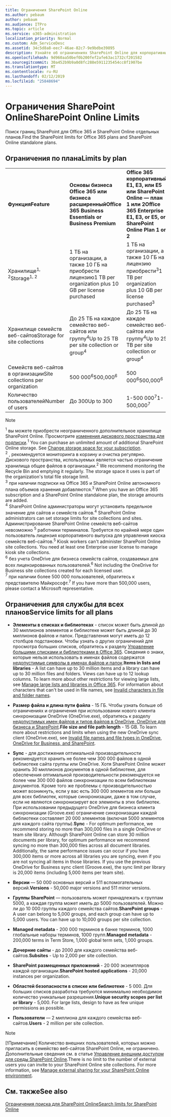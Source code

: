```yaml
---
title: Ограничения SharePoint Online
ms.author: pebaum
author: pebaum
ms.audience: ITPro
ms.topic: article
ms.service: o365-administration
localization_priority: Normal
ms.custom: Adm_ServiceDesc
ms.assetid: 34c5d8a8-eec7-46ae-82c7-9e9bdbe39895
description: Узнайте об ограничениях SharePoint Online для корпоративных и автономных планов Office 365.
ms.openlocfilehash: 9d960aa50bef0b200fef2afe63ac1732cf201582
ms.sourcegitcommit: 30a452b9b9a0d8fc288e5911235454cc8f1907be
ms.translationtype: MT
ms.contentlocale: ru-RU
ms.lasthandoff: 02/12/2019
ms.locfileid: "25848694"
---
```

# <a name="sharepoint-online-limits"></a><span data-ttu-id="68c8d-103">Ограничения SharePoint Online</span><span class="sxs-lookup"><span data-stu-id="68c8d-103">SharePoint Online Limits</span></span>

<span data-ttu-id="68c8d-104">Поиск границ SharePoint для Office 365 и SharePoint Online отдельных планов.</span><span class="sxs-lookup"><span data-stu-id="68c8d-104">Find the SharePoint limits for Office 365 plans and SharePoint Online standalone plans.</span></span>
  
## <a name="limits-by-plan"></a><span data-ttu-id="68c8d-105">Ограничения по плана</span><span class="sxs-lookup"><span data-stu-id="68c8d-105">Limits by plan</span></span>

|||||
|:-----|:-----|:-----|:-----|
|<span data-ttu-id="68c8d-106">**Функция**</span><span class="sxs-lookup"><span data-stu-id="68c8d-106">**Feature**</span></span> <br/> |<span data-ttu-id="68c8d-107">**Основы бизнеса Office 365 или бизнеса расширенный**</span><span class="sxs-lookup"><span data-stu-id="68c8d-107">**Office 365 Business Essentials or Business Premium**</span></span> <br/> |<span data-ttu-id="68c8d-108">**Office 365 корпоративный E1, E3, или E5 или SharePoint Online — план 1 или 2**</span><span class="sxs-lookup"><span data-stu-id="68c8d-108">**Office 365 Enterprise E1, E3, or E5, or SharePoint Online Plan 1 or 2**</span></span> <br/> | <span data-ttu-id="68c8d-109">**Office 365 корпоративный F1**</span><span class="sxs-lookup"><span data-stu-id="68c8d-109">**Office 365 Enterprise F1**</span></span> <br/> |
|<span data-ttu-id="68c8d-110">Хранилище<sup>1, 2</sup></span><span class="sxs-lookup"><span data-stu-id="68c8d-110">Storage<sup>1, 2</sup></span></span> <br/> |<span data-ttu-id="68c8d-111">1 ТБ на организации, а также 10 ГБ на приобрести лицензию</span><span class="sxs-lookup"><span data-stu-id="68c8d-111">1 TB per organization plus 10 GB per license purchased</span></span>  <br/> |<span data-ttu-id="68c8d-112">1 ТБ на организации, а также 10 ГБ на лицензию приобрести<sup>3</sup></span><span class="sxs-lookup"><span data-stu-id="68c8d-112">1 TB per organization plus 10 GB per license purchased<sup>3</sup></span></span> <br/> |<span data-ttu-id="68c8d-113">1 ТБ на организации <sup>3</sup></span><span class="sxs-lookup"><span data-stu-id="68c8d-113">1 TB per organization <sup>3</sup></span></span> <br/> |
|<span data-ttu-id="68c8d-114">Хранилище семейств веб-сайтов</span><span class="sxs-lookup"><span data-stu-id="68c8d-114">Storage for site collections</span></span>  <br/> |<span data-ttu-id="68c8d-115">До 25 ТБ на каждое семейство веб-сайтов или группу<sup>4</sup></span><span class="sxs-lookup"><span data-stu-id="68c8d-115">Up to 25 TB per site collection or group<sup>4</sup></span></span> <br/> |<span data-ttu-id="68c8d-116">До 25 ТБ на каждое семейство веб-сайтов или группу<sup>4</sup></span><span class="sxs-lookup"><span data-stu-id="68c8d-116">Up to 25 TB per site collection or group<sup>4</sup></span></span> <br/> |<span data-ttu-id="68c8d-117">До 25 ТБ на каждое семейство веб-сайтов или группу<sup>5</sup></span><span class="sxs-lookup"><span data-stu-id="68c8d-117">Up to 25 TB per site collection or group<sup>5</sup></span></span> <br/> |
|<span data-ttu-id="68c8d-118">Семейств веб-сайтов в организации</span><span class="sxs-lookup"><span data-stu-id="68c8d-118">Site collections per organization</span></span>  <br/> |<span data-ttu-id="68c8d-119">500 000<sup>6</sup></span><span class="sxs-lookup"><span data-stu-id="68c8d-119">500,000<sup>6</sup></span></span> <br/> |<span data-ttu-id="68c8d-120">500 000<sup>6</sup></span><span class="sxs-lookup"><span data-stu-id="68c8d-120">500,000<sup>6</sup></span></span> <br/> |<span data-ttu-id="68c8d-121">500,000</span><span class="sxs-lookup"><span data-stu-id="68c8d-121">500,000</span></span><br/> |
|<span data-ttu-id="68c8d-122">Количество пользователей</span><span class="sxs-lookup"><span data-stu-id="68c8d-122">Number of users</span></span>  <br/> |<span data-ttu-id="68c8d-123">До 300</span><span class="sxs-lookup"><span data-stu-id="68c8d-123">Up to 300</span></span>  <br/> |<span data-ttu-id="68c8d-124">1-500 000<sup>7</sup></span><span class="sxs-lookup"><span data-stu-id="68c8d-124">1- 500,000<sup>7</sup></span></span> <br/> |<span data-ttu-id="68c8d-125">1-500 000<sup>7</sup></span><span class="sxs-lookup"><span data-stu-id="68c8d-125">1- 500,000<sup>7</sup></span></span> <br/> |
   
> [!NOTE]
> <span data-ttu-id="68c8d-p101"><sup>1</sup> вы можете приобрести неограниченного дополнительное хранилище SharePoint Online. Просмотрите [изменения дискового пространства для подписки](https://support.office.com/article/96EA3533-DE64-4B01-839A-C560875A662C).</span><span class="sxs-lookup"><span data-stu-id="68c8d-p101"><sup>1</sup> You can purchase an unlimited amount of additional SharePoint Online storage. See [Change storage space for your subscription](https://support.office.com/article/96EA3533-DE64-4B01-839A-C560875A662C). </span></span><br/><span data-ttu-id="68c8d-p102"><sup>2</sup> , рекомендуется мониторинга в корзину и очистка регулярно. Дискового пространства, используемых является частью ограничение хранилища общее файлов в организации.</span><span class="sxs-lookup"><span data-stu-id="68c8d-p102"><sup>2</sup> We recommend monitoring the Recycle Bin and emptying it regularly. The storage space it uses is part of the organization's total file storage limit. </span></span><br/> <span data-ttu-id="68c8d-p103"><sup>3</sup> при наличии подписки на Office 365 и SharePoint Online автономного плана объемов хранения добавляются.</span><span class="sxs-lookup"><span data-stu-id="68c8d-p103"><sup>3</sup> When you have an Office 365 subscription and a SharePoint Online standalone plan, the storage amounts are added. </span></span><br/><span data-ttu-id="68c8d-p104"><sup>4</sup> SharePoint Online администраторы могут установить предельное значение для сайтов и семейств сайтов.</span><span class="sxs-lookup"><span data-stu-id="68c8d-p104"><sup>4</sup> SharePoint Online administrators can set storage limits for site collections and sites. </span></span><br/> <span data-ttu-id="68c8d-p105">Администрирование SharePoint Online семейств веб-сайтов невозможно <sup>5</sup> работники терминалов. Требуется по крайней мере один пользователь лицензия корпоративного выпуска для управления киоска семейств веб-сайтов.</span><span class="sxs-lookup"><span data-stu-id="68c8d-p105"><sup>5</sup> Kiosk workers can't administer SharePoint Online site collections. You need at least one Enterprise user license to manage kiosk site collections. </span></span><br/> <span data-ttu-id="68c8d-p106"><sup>6</sup> без учета OneDrive для бизнеса семейств сайтов, создаваемых для всех лицензированных пользователей.</span><span class="sxs-lookup"><span data-stu-id="68c8d-p106"><sup>6</sup> Not including the OneDrive for Business site collections created for each licensed user. </span></span><br/><span data-ttu-id="68c8d-135"><sup>7</sup> при наличии более 500 000 пользователей, обратитесь к представителю Майкрософт.</span><span class="sxs-lookup"><span data-stu-id="68c8d-135"><sup>7</sup> If you have more than 500,000 users, please contact a Microsoft representative.</span></span> 
  

  
## <a name="service-limits-for-all-plans"></a><span data-ttu-id="68c8d-136">Ограничения для службы для всех планов</span><span class="sxs-lookup"><span data-stu-id="68c8d-136">Service limits for all plans</span></span>

- <span data-ttu-id="68c8d-p107">**Элементы в списках и библиотеках** - список может быть длиной до 30 миллионов элементов и библиотеке может быть длиной до 30 миллионов файлов и папок. Представления могут иметь до 12 столбцов подстановки. Чтобы узнать о других ограничений для просмотра больших списков, обратитесь к разделу [Управление большими списками и библиотеками в Office 365](https://support.office.com/article/b4038448-ec0e-49b7-b853-679d3d8fb784). Сведения о знаки, которые нельзя использовать в именах файлов содержатся [недопустимые символы в именах файлов и папок](https://support.office.com/article/64883a5d-228e-48f5-b3d2-eb39e07630fa).</span><span class="sxs-lookup"><span data-stu-id="68c8d-p107">**Items in lists and libraries** - A list can have up to 30 million items and a library can have up to 30 million files and folders. Views can have up to 12 lookup columns. To learn more about other restrictions for viewing large lists, see [Manage large lists and libraries in Office 365](https://support.office.com/article/b4038448-ec0e-49b7-b853-679d3d8fb784). For information about characters that can't be used in file names, see [Invalid characters in file and folder names](https://support.office.com/article/64883a5d-228e-48f5-b3d2-eb39e07630fa).</span></span>

- <span data-ttu-id="68c8d-p108">**Размер файла и длина пути файла** - 15 ГБ. Чтобы узнать больше об ограничениях и ограничения при использовании нового клиента синхронизации OneDrive (OneDrive.exe), обратитесь к разделу [недопустимых имен файлов и типов файлов в OneDrive, OneDrive для бизнеса и SharePoint](https://support.office.com/article/64883a5d-228e-48f5-b3d2-eb39e07630fa).</span><span class="sxs-lookup"><span data-stu-id="68c8d-p108">**File size and file path length** - 15 GB. To learn more about restrictions and limits when using the new OneDrive sync client (OneDrive.exe), see [Invalid file names and file types in OneDrive, OneDrive for Business, and SharePoint](https://support.office.com/article/64883a5d-228e-48f5-b3d2-eb39e07630fa).</span></span>

- <span data-ttu-id="68c8d-p109">**Sync** - для достижения оптимальной производительности рекомендуется хранить не более чем 300 000 файлов в одной библиотеке сайта группы или OneDrive. Хотя SharePoint Online может хранить 30 миллионов документов в одной библиотеке, для обеспечения оптимальной производительности рекомендуется не более чем 300 000 файлов синхронизации по всем библиотекам документов. Кроме того же проблемы с производительностью может возникнуть, если у вас есть 300 000 элементов или больше для всех библиотек, которые синхронизации, даже в том случае, если не являются синхронизирует все элементы в этих библиотек. При использовании предыдущего OneDrive для бизнеса клиента синхронизации (Groove.exe) ограничение синхронизации каждой библиотеки составляет 20 000 элементов (включая 5000 элементов для каждого сайта группы).</span><span class="sxs-lookup"><span data-stu-id="68c8d-p109">**Sync** - For optimum performance, we recommend storing no more than 300,000 files in a single OneDrive or team site library. Although SharePoint Online can store 30 million documents per library, for optimum performance we recommend syncing no more than 300,000 files across all document libraries. Additionally, the same performance issues can occur if you have 300,000 items or more across all libraries you are syncing, even if you are not syncing all items in those libraries. If you use the previous OneDrive for Business sync client (Groove.exe), the sync limit per library is 20,000 items (including 5,000 items per team site).</span></span>

- <span data-ttu-id="68c8d-147">**Версии** — 50 000 основных версий и 511 вспомогательных версий.</span><span class="sxs-lookup"><span data-stu-id="68c8d-147">**Versions** - 50,000 major versions and 511 minor versions.</span></span>

- <span data-ttu-id="68c8d-p110">**Группы SharePoint** — пользователь может принадлежать к группам 5000, а каждая группа может иметь до 5000 пользователей. Можно ли до 10 000 группы каждого семейства сайтов.</span><span class="sxs-lookup"><span data-stu-id="68c8d-p110">**SharePoint groups** - A user can belong to 5,000 groups, and each group can have up to 5,000 users. You can have up to 10,000 groups per site collection.</span></span>

- <span data-ttu-id="68c8d-150">**Managed metadata** - 200 000 терминов в банке терминов, 1000 глобальные наборы терминов, 1000 групп.</span><span class="sxs-lookup"><span data-stu-id="68c8d-150">**Managed metadata** - 200,000 terms in Term Store, 1,000 global term sets, 1,000 groups.</span></span>

- <span data-ttu-id="68c8d-151">**Дочерние сайты** - до 2000 для каждого семейства веб-сайтов.</span><span class="sxs-lookup"><span data-stu-id="68c8d-151">**Subsites** - Up to 2,000 per site collection.</span></span>

- <span data-ttu-id="68c8d-152">**SharePoint размещенных приложений** - 20 000 экземпляров каждой организации.</span><span class="sxs-lookup"><span data-stu-id="68c8d-152">**SharePoint hosted applications** - 20,000 instances per organization.</span></span>

- <span data-ttu-id="68c8d-p111">**Областей безопасности в списке или библиотеке** - 5 000. Для больших списков разработка требуются минимально необходимое количество уникальные разрешения.</span><span class="sxs-lookup"><span data-stu-id="68c8d-p111">**Unique security scopes per list or library** - 5,000. For large lists, design to have as few unique permissions as possible.</span></span>

- <span data-ttu-id="68c8d-155">**Пользователи** — 2 миллиона для каждого семейства веб-сайтов.</span><span class="sxs-lookup"><span data-stu-id="68c8d-155">**Users** - 2 million per site collection.</span></span>

> [!NOTE]
> <span data-ttu-id="68c8d-p112">[!Примечание] Количество внешних пользователей, которых можно пригласить в семейство веб-сайтов SharePoint Online, не ограничено. Дополнительные сведения см. в статье [Управление внешним доступом для среды SharePoint Online](/sharepoint/external-sharing-overview).</span><span class="sxs-lookup"><span data-stu-id="68c8d-p112">There is no limit to the number of external users you can invite to your SharePoint Online site collections. For more information, see [Manage external sharing for your SharePoint Online environment](/sharepoint/external-sharing-overview).</span></span>

## <a name="see-also"></a><span data-ttu-id="68c8d-158">См. также</span><span class="sxs-lookup"><span data-stu-id="68c8d-158">See also</span></span>

[<span data-ttu-id="68c8d-159">Ограничения поиска для SharePoint Online</span><span class="sxs-lookup"><span data-stu-id="68c8d-159">Search limits for SharePoint Online</span></span>](/sharepoint/search-limits)